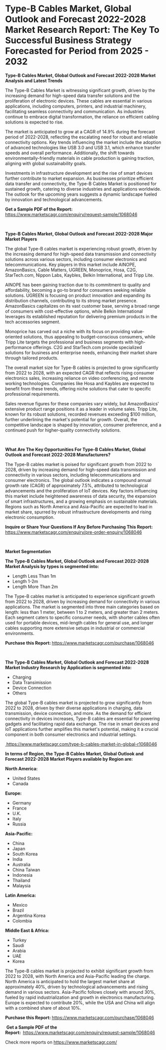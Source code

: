 <p><h1>Type-B Cables Market, Global Outlook and Forecast 2022-2028 Market Research Report: The Key To Successful Business Strategy Forecasted for Period from 2025 - 2032</h1></p><p><strong>Type-B Cables Market, Global Outlook and Forecast 2022-2028 Market Analysis and Latest Trends</strong></p>
<p><p>The Type-B Cables Market is witnessing significant growth, driven by the increasing demand for high-speed data transfer solutions and the proliferation of electronic devices. These cables are essential in various applications, including computers, printers, and industrial machinery, facilitating seamless connectivity and communication. As industries continue to embrace digital transformation, the reliance on efficient cabling solutions is expected to rise.</p><p>The market is anticipated to grow at a CAGR of 14.9% during the forecast period of 2022-2028, reflecting the escalating need for robust and reliable connectivity options. Key trends influencing the market include the adoption of advanced technologies like USB 3.0 and USB 3.1, which enhance transfer speeds and overall performance. Additionally, the shift towards environmentally-friendly materials in cable production is gaining traction, aligning with global sustainability goals.</p><p>Investments in infrastructure development and the rise of smart devices further contribute to market expansion. As businesses prioritize efficient data transfer and connectivity, the Type-B Cables Market is positioned for sustained growth, catering to diverse industries and applications worldwide. The outlook for the upcoming years suggests a dynamic landscape fueled by innovation and technological advancements.</p></p>
<p><strong>Get a Sample PDF of the Report:&nbsp;</strong> <a href="https://www.marketscagr.com/enquiry/request-sample/1068046?utm_campaign=2476&utm_medium=2&utm_source=Github&utm_content=ia&utm_term=21032025&utm_id=type-b-cables-market-global-outlook-and-forecast-2022-2028">https://www.marketscagr.com/enquiry/request-sample/1068046</a></p>
<p>&nbsp;</p>
<p><strong>Type-B Cables Market, Global Outlook and Forecast 2022-2028 Major Market Players</strong></p>
<p><p>The global Type-B cables market is experiencing robust growth, driven by the increasing demand for high-speed data transmission and connectivity solutions across various sectors, including consumer electronics and telecommunications. Key players in this market include AINOPE, AmazonBasics, Cable Matters, UGREEN, Monoprice, Hosa, C2G, StarTech.com, Nippon Labs, Kaybles, Belkin International, and Tripp Lite.</p><p>AINOPE has been gaining traction due to its commitment to quality and affordability, becoming a go-to brand for consumers seeking reliable solutions. UGREEN is focusing on product innovation and expanding its distribution channels, contributing to its strong market presence. AmazonBasics capitalizes on its vast customer base, serving a broad range of consumers with cost-effective options, while Belkin International leverages its established reputation for delivering premium products in the tech accessories segment.</p><p>Monoprice has carved out a niche with its focus on providing value-oriented solutions, thus appealing to budget-conscious consumers, while Tripp Lite targets the professional and business segments with high-performance offerings. C2G and StarTech.com provide specialized solutions for business and enterprise needs, enhancing their market share through tailored products.</p><p>The overall market size for Type-B cables is projected to grow significantly from 2022 to 2028, with an expected CAGR that reflects rising consumer electronics sales, increasing reliance on video conferencing, and remote working technologies. Companies like Hosa and Kaybles are expected to benefit from these trends, offering niche solutions that cater to specific professional requirements.</p><p>Sales revenue figures for these companies vary widely, but AmazonBasics' extensive product range positions it as a leader in volume sales. Tripp Lite, known for its robust solutions, recorded revenues exceeding $100 million, further underlining the market's potential for growth. Overall, the competitive landscape is shaped by innovation, consumer preference, and a continued push for higher-quality connectivity solutions.</p></p>
<p>&nbsp;</p>
<p><strong>What Are The Key Opportunities For Type-B Cables Market, Global Outlook and Forecast 2022-2028 Manufacturers?</strong></p>
<p><p>The Type-B cables market is poised for significant growth from 2022 to 2028, driven by increasing demand for high-speed data transmission and connectivity in various sectors, including telecommunications and consumer electronics. The global outlook indicates a compound annual growth rate (CAGR) of approximately 7.5%, attributed to technological advancements and the proliferation of IoT devices. Key factors influencing this market include heightened awareness of data security, the expansion of smart infrastructures, and a growing emphasis on sustainable materials. Regions such as North America and Asia-Pacific are expected to lead in market share, spurred by robust infrastructure developments and rising electronic consumption.</p></p>
<p><strong>Inquire or Share Your Questions If Any Before Purchasing This Report:</strong> <a href="https://www.marketscagr.com/enquiry/pre-order-enquiry/1068046?utm_campaign=2476&utm_medium=2&utm_source=Github&utm_content=ia&utm_term=21032025&utm_id=type-b-cables-market-global-outlook-and-forecast-2022-2028">https://www.marketscagr.com/enquiry/pre-order-enquiry/1068046</a></p>
<p>&nbsp;</p>
<p><strong>Market Segmentation</strong></p>
<p><strong>The Type-B Cables Market, Global Outlook and Forecast 2022-2028 Market Analysis by types is segmented into:</strong></p>
<p><ul><li>Length Less Than 1m</li><li>Length 1-2m</li><li>Length More Than 2m</li></ul></p>
<p><p>The Type-B cables market is anticipated to experience significant growth from 2022 to 2028, driven by increasing demand for connectivity in various applications. The market is segmented into three main categories based on length: less than 1 meter, between 1 to 2 meters, and greater than 2 meters. Each segment caters to specific consumer needs, with shorter cables often used for portable devices, mid-length cables for general use, and longer cables supporting more extensive setups in industrial or commercial environments.</p></p>
<p><strong>Purchase this Report:&nbsp;</strong><a href="https://www.marketscagr.com/purchase/1068046?utm_campaign=2476&utm_medium=2&utm_source=Github&utm_content=ia&utm_term=21032025&utm_id=type-b-cables-market-global-outlook-and-forecast-2022-2028">https://www.marketscagr.com/purchase/1068046</a></p>
<p>&nbsp;</p>
<p><strong>The Type-B Cables Market, Global Outlook and Forecast 2022-2028 Market Industry Research by Application is segmented into:</strong></p>
<p><ul><li>Charging</li><li>Data Transimission</li><li>Device Connection</li><li>Others</li></ul></p>
<p><p>The global Type-B cables market is projected to grow significantly from 2022 to 2028, driven by their diverse applications in charging, data transmission, device connection, and more. As the demand for efficient connectivity in devices increases, Type-B cables are essential for powering gadgets and facilitating rapid data exchange. The rise in smart devices and IoT applications further amplifies this market's potential, making it a crucial component in both consumer electronics and industrial settings.</p></p>
<p><a href="https://www.marketscagr.com/type-b-cables-market-in-global-r1068046?utm_campaign=2476&utm_medium=2&utm_source=Github&utm_content=ia&utm_term=21032025&utm_id=type-b-cables-market-global-outlook-and-forecast-2022-2028">&nbsp;https://www.marketscagr.com/type-b-cables-market-in-global-r1068046</a></p>
<p><strong>In terms of Region, the Type-B Cables Market, Global Outlook and Forecast 2022-2028 Market Players available by Region are:</strong></p>
<p>
    <p> <strong> North America: </strong>
        <ul>
            <li>United States</li>
            <li>Canada</li>
        </ul>
        </p> 
    <p> <strong> Europe: </strong>
        <ul>
            <li>Germany</li>
            <li>France</li>
            <li>U.K.</li>
            <li>Italy</li>
            <li>Russia</li>
        </ul>
        </p> 
    <p> <strong> Asia-Pacific: </strong>
        <ul>
            <li>China</li>
            <li>Japan</li>
            <li>South Korea</li>
            <li>India</li>
            <li>Australia</li>
            <li>China Taiwan</li>
            <li>Indonesia</li>
            <li>Thailand</li>
            <li>Malaysia</li>
        </ul>
        </p> 
    <p> <strong> Latin America: </strong>
        <ul>
            <li>Mexico</li>
            <li>Brazil</li>
            <li>Argentina Korea</li>
            <li>Colombia</li>
        </ul>
        </p> 
    <p> <strong> Middle East & Africa: </strong>
        <ul>
            <li>Turkey</li>
            <li>Saudi</li>
            <li>Arabia</li>
            <li>UAE</li>
            <li>Korea</li>
        </ul>
    </p>
    </p>
<p><p>The Type-B cables market is projected to exhibit significant growth from 2022 to 2028, with North America and Asia-Pacific leading the charge. North America is anticipated to hold the largest market share at approximately 40%, driven by technological advancements and rising demand in various sectors. Asia-Pacific follows closely with around 30%, fueled by rapid industrialization and growth in electronics manufacturing. Europe is expected to contribute 20%, while the USA and China will align with a combined share of about 10%.</p></p>
<p><strong>Purchase this Report: </strong><a href="https://www.marketscagr.com/purchase/1068046?utm_campaign=2476&utm_medium=2&utm_source=Github&utm_content=ia&utm_term=21032025&utm_id=type-b-cables-market-global-outlook-and-forecast-2022-2028">https://www.marketscagr.com/purchase/1068046</a></p>
<p>&nbsp;<strong>Get a Sample PDF of the Report:&nbsp;&nbsp;</strong><a href="https://www.marketscagr.com/enquiry/request-sample/1068046?utm_campaign=2476&utm_medium=2&utm_source=Github&utm_content=ia&utm_term=21032025&utm_id=type-b-cables-market-global-outlook-and-forecast-2022-2028">https://www.marketscagr.com/enquiry/request-sample/1068046</a></p>
<p><strong></strong></p>
<p>Check more reports on <a href="https://www.marketscagr.com/?utm_campaign=2476&utm_medium=2&utm_source=Github&utm_content=ia&utm_term=21032025&utm_id=type-b-cables-market-global-outlook-and-forecast-2022-2028">https://www.marketscagr.com/</a></p>